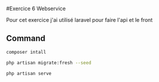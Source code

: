 #Exercice 6 Webservice

Pour cet exercice j'ai utilisé laravel pour faire l'api et le front

## Command
````bash
composer intall
````

````bash
php artisan migrate:fresh --seed
````

````bash
php artisan serve
````
